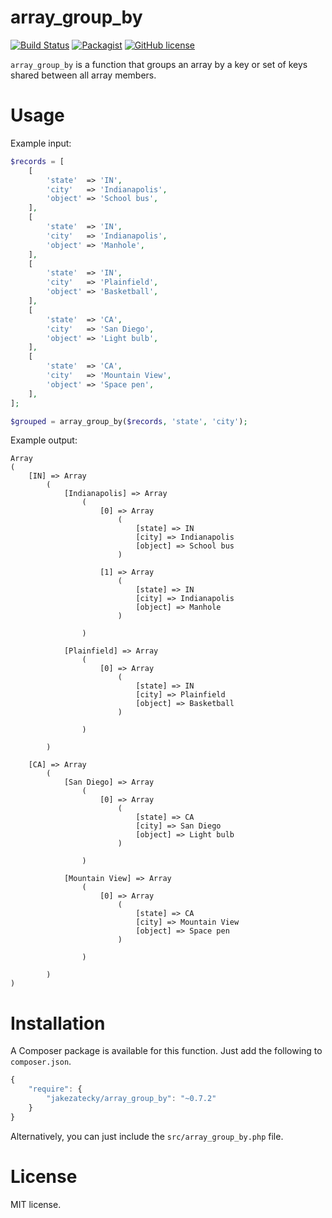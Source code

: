 # array_group_by

[![Build Status](https://travis-ci.org/jakezatecky/array_group_by.svg?branch=master)](https://travis-ci.org/jakezatecky/array_group_by)
[![Packagist](https://img.shields.io/packagist/v/jakezatecky/array_group_by.svg)](https://packagist.org/packages/jakezatecky/array_group_by)
[![GitHub license](https://img.shields.io/badge/license-MIT-blue.svg)](https://raw.githubusercontent.com/jakezatecky/array_group_by/master/LICENSE.txt)

`array_group_by` is a function that groups an array by a key or set of keys
shared between all array members.

# Usage

Example input:

``` php
$records = [
    [
        'state'  => 'IN',
        'city'   => 'Indianapolis',
        'object' => 'School bus',
    ],
    [
        'state'  => 'IN',
        'city'   => 'Indianapolis',
        'object' => 'Manhole',
    ],
    [
        'state'  => 'IN',
        'city'   => 'Plainfield',
        'object' => 'Basketball',
    ],
    [
        'state'  => 'CA',
        'city'   => 'San Diego',
        'object' => 'Light bulb',
    ],
    [
        'state'  => 'CA',
        'city'   => 'Mountain View',
        'object' => 'Space pen',
    ],
];

$grouped = array_group_by($records, 'state', 'city');
```

Example output:

``` text
Array
(
    [IN] => Array
        (
            [Indianapolis] => Array
                (
                    [0] => Array
                        (
                            [state] => IN
                            [city] => Indianapolis
                            [object] => School bus
                        )

                    [1] => Array
                        (
                            [state] => IN
                            [city] => Indianapolis
                            [object] => Manhole
                        )

                )

            [Plainfield] => Array
                (
                    [0] => Array
                        (
                            [state] => IN
                            [city] => Plainfield
                            [object] => Basketball
                        )

                )

        )

    [CA] => Array
        (
            [San Diego] => Array
                (
                    [0] => Array
                        (
                            [state] => CA
                            [city] => San Diego
                            [object] => Light bulb
                        )

                )

            [Mountain View] => Array
                (
                    [0] => Array
                        (
                            [state] => CA
                            [city] => Mountain View
                            [object] => Space pen
                        )

                )

        )
)
```

# Installation

A Composer package is available for this function. Just add the following to
`composer.json`.

``` javascript
{
    "require": {
        "jakezatecky/array_group_by": "~0.7.2"
    }
}
```

Alternatively, you can just include the `src/array_group_by.php` file.

# License

MIT license.
